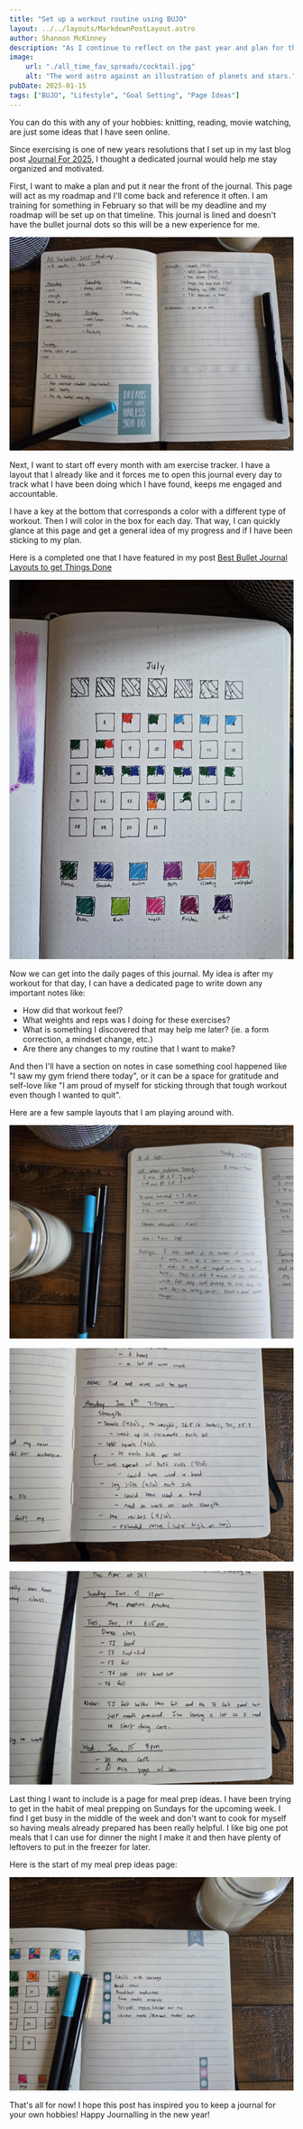 ```yaml
---
title: "Set up a workout routine using BUJO"
layout: ../../layouts/MarkdownPostLayout.astro
author: Shannon McKinney
description: "As I continue to reflect on the past year and plan for the year to come, I find myself looking back at old journals and finding the pages I liked and that worked for me. One idea that I liked in the past was setting up a workout journal. This journal is specifically for my hobby: working out. This keeps it separate from my daily journal and leaves me with more space in my daily journal so I don't have to replace it so often because I ran out of pages."
image:
    url: "./all_time_fav_spreads/cocktail.jpg"
    alt: "The word astro against an illustration of planets and stars."
pubDate: 2025-01-15
tags: ["BUJO", "Lifestyle", "Goal Setting", "Page Ideas"]
---
```


You can do this with any of your hobbies: knitting, reading, movie watching, are just some ideas that I have seen online. 

Since exercising is one of new years resolutions that I set up in my last blog post [Journal For 2025](https://blog-posts-dhm.pages.dev/posts/journal_for_2025/), I thought a dedicated journal would help me stay organized and motivated.

First, I want to make a plan and put it near the front of the journal. This page will act as my roadmap and I'll come back and reference it often. I am training for something in February so that will be my deadline and my roadmap will be set up on that timeline. This journal is lined and doesn't have the bullet journal dots so this will be a new experience for me. 

![Workout Roadmap](./workout/roadmap.jpg)

Next, I want to start off every month with am exercise tracker. I have a layout that I already like and it forces me to open this journal every day to track what I have been doing which I have found, keeps me engaged and accountable. 

I have a key at the bottom that corresponds a color with a different type of workout. Then I will color in the box for each day. That way, I can quickly glance at this page and get a general idea of my progress and if I have been sticking to my plan. 

Here is a completed one that I have featured in my post [Best Bullet Journal Layouts to get Things Done](https://blog-posts-dhm.pages.dev/posts/best_bullet_layouts/)

![Themed Tracker](./workout/exercise_tracker.jpg)


Now we can get into the daily pages of this journal. My idea is after my workout for that day, I can have a dedicated page to write down any important notes like:
- How did that workout feel?
- What weights and reps was I doing for these exercises? 
- What is something I discovered that may help me later? (ie. a form correction, a mindset change, etc.)
- Are there any changes to my routine that I want to make? 

And then I'll have a section on notes in case something cool happened like "I saw my gym friend there today", or it can be a space for gratitude and self-love like "I am proud of myself for sticking through that tough workout even though I wanted to quit". 

Here are a few sample layouts that I am playing around with. 

![Daily page 1](./workout/daily1.jpg)


![Daily page 2](./workout/daily2.jpg)


![Daily page 3](./workout/daily3.jpg)


Last thing I want to include is a page for meal prep ideas. I have been trying to get in the habit of meal prepping on Sundays for the upcoming week. I find I get busy in the middle of the week and don't want to cook for myself so having meals already prepared has been really helpful. I like big one pot meals that I can use for dinner the night I make it and then have plenty of leftovers to put in the freezer for later. 

Here is the start of my meal prep ideas page: 

![Meal Prep Page](./workout/meal_prep.jpg)

That's all for now! I hope this post has inspired you to keep a journal for your own hobbies! Happy Journalling in the new year! 
